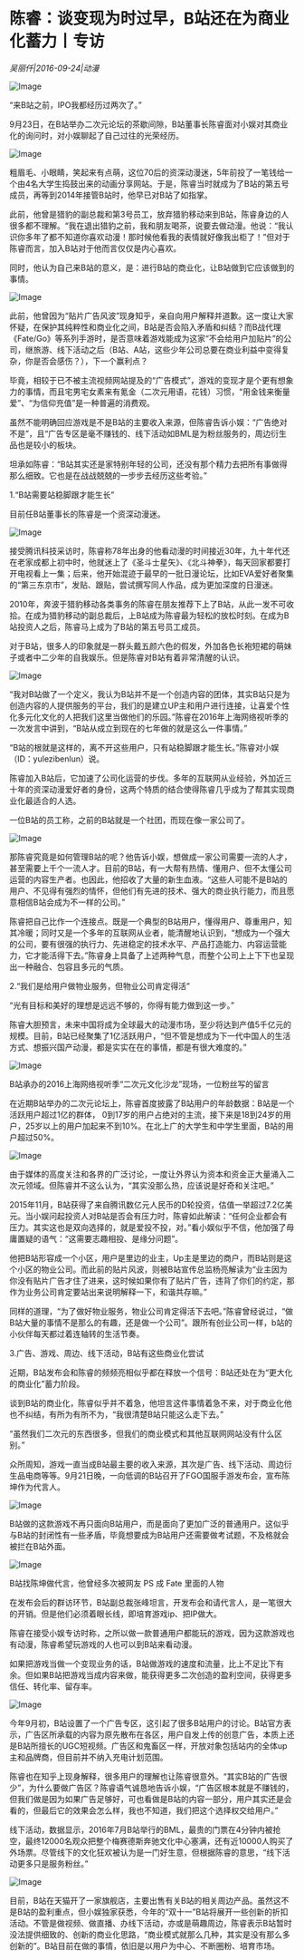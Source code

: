 # 陈睿：谈变现为时过早，B站还在为商业化蓄力丨专访

*吴丽仟|2016-09-24|动漫*

![Image](http://static.ylzbl.com/uploads/ueditor/php/upload/image/20170727/1501148844858969.jpg)

“来B站之前，IPO我都经历过两次了。”

9月23日，在B站举办二次元论坛的茶歇间隙，B站董事长陈睿面对小娱对其商业化的询问时，对小娱聊起了自己过往的光荣经历。

![Image](http://p3.pstatp.com/large/31bf0004e80eec028a37)

粗眉毛、小眼睛，笑起来有点萌，这位70后的资深动漫迷，5年前投了一笔钱给一个由4名大学生捣鼓出来的动画分享网站。于是，陈睿当时就成为了B站的第五号成员，再等到2014年接管B站时，他早已对B站了如指掌。

此前，他曾是猎豹的副总裁和第3号员工，放弃猎豹移动来到B站，陈睿身边的人很多都不理解。“我在退出猎豹之前，我和朋友喝茶，说要去做动漫。他说：“我认识你多年了都不知道你喜欢动漫！那时候他看我的表情就好像我出柜了！”但对于陈睿而言，加入B站对于他而言仅仅是内心喜欢。

同时，他认为自己来B站的意义，是：进行B站的商业化，让B站做到它应该做到的事情。

![Image](http://p3.pstatp.com/large/31bf0004e80f4331acc7)

此前，他曾因为“贴片广告风波”现身知乎，亲自向用户解释并道歉。这一度让大家怀疑，在保护其纯粹性和商业化之间，B站是否会陷入矛盾和纠结？而B战代理《Fate/Go》等系列手游时，是否意味着游戏能成为这家“不会给用户加贴片”的公司，继旅游、线下活动之后（B站、A站，这些少年公司总要在商业利益中变得复杂，你是否会感伤？），下一个赢利点？

毕竟，相较于已不被主流视频网站提及的“广告模式”，游戏的变现才是个更有想象力的事情，而且宅男宅女素来有氪金（二次元用语，花钱）习惯，“用金钱来衡量爱”、“为信仰充值”是一种普遍的消费观。

虽然不能明确回应游戏是不是B站的主要收入来源，但陈睿告诉小娱：“广告绝对不是”，且“广告专区是毫不赚钱的、线下活动如BML是为粉丝服务的，周边衍生品也是较小的板块。

坦承如陈睿：“B站其实还是家特别年轻的公司，还没有那个精力去把所有事做得那么细致。它也是在战战兢兢的一步步去经历这些考验。”

1.“B站需要站稳脚跟才能生长”

目前任B站董事长的陈睿是一个资深动漫迷。

![Image](http://p2.pstatp.com/large/31d000012bcc480997a7)

接受腾讯科技采访时，陈睿称78年出身的他看动漫的时间接近30年，九十年代还在老家成都上初中时，他就迷上了《圣斗士星矢》、《北斗神拳》，每天回家都要打开电视看上一集；后来，他开始混迹于最早的一批日漫论坛，比如EVA爱好者聚集的“第三东京市”，发贴、跟贴，尝试撰写同人作品，成为更加深度的日漫迷。

2010年，奔波于猎豹移动各类事务的陈睿在朋友推荐下上了B站，从此一发不可收拾。在成为猎豹移动的副总裁后，上B站成为陈睿最为轻松的放松时刻。在成为B站投资人之后，陈睿马上成为了B站的第五号员工成员。

对于B站，很多人的印象就是一群头戴五颜六色的假发，外加各色长袍短裙的萌妹子或者中二少年的自我娱乐。但是陈睿对B站有着非常清醒的认识。

![Image](http://p3.pstatp.com/large/31bd0001f99eef6dc0b5)

“我对B站做了一个定义，我认为B站并不是一个创造内容的团体，其实B站只是为创造内容的人提供服务的平台，我们的是建立UP主和用户进行连接，让喜爱个性化多元化文化的人把我们这里当做他们的乐园。”陈睿在2016年上海网络视听季的一次发言中讲到，“B站从成立到现在的七年做的就是这么一件事情。”

“B站的根就是这样的，离不开这些用户，只有站稳脚跟才能生长。”陈睿对小娱（ID：yulezibenlun）说。

陈睿加入B站后，它加速了公司化运营的步伐。多年的互联网从业经验，外加近三十年的资深动漫爱好者的身份，这两个特质的结合使得陈睿几乎成为了帮其实现商业化最适合的人选。

一位B站的员工称，之前的B站就是一个社团，而现在像一家公司了。

![Image](http://p2.pstatp.com/large/31c90001f92f9715b25e)

那陈睿究竟是如何管理B站的呢？他告诉小娱，想做成一家公司需要一流的人才，甚至需要上千个一流人才。目前的B站，有一大帮有热情、懂用户、但不太懂公司运营的内容生产者。也因此，他招收了大量的新生血液。“这些人可能不是B站的用户、不见得有强烈的情怀，但他们有先进的技术、强大的商业执行能力，而且愿意相信B站会成为不一样的公司。”

陈睿把自己比作一个连接点。既是一个典型的B站用户，懂得用户、尊重用户，知其冷暖；同时又是一个多年的互联网从业者，能清醒地认识到，“想成为一个强大的公司，要有很强的执行力、先进稳定的技术水平、产品打造能力、内容运营能力，它才能活得下去。”陈睿身上具备了上述两种气息，而整个公司上上下下也呈现出一种融合、包容且多元的气质。

2.“我们是给用户做物业服务，但物业公司肯定得活”

“光有目标和美好的理想是远远不够的，你得有能力做到这一步。”

陈睿大胆预言，未来中国将成为全球最大的动漫市场，至少将达到产值5千亿元的规模。目前，B站已经聚集了1亿活跃用户，“但不管是想成为下一代中国人的生活方式、想振兴国产动漫，都是实实在在的事情，都是有很大难度的。”

![Image](http://p1.pstatp.com/large/31bf0004e8118a2e8b20)

B站承办的2016上海网络视听季“二次元文化沙龙”现场，一位粉丝写的留言

在近期B站举办的二次元论坛上，陈睿首度披露了B站用户的年龄数据：B站是一个活跃用户超过1亿的群体， 0到17岁的用户占绝对的主流，接下来是18到24岁的用户，25岁以上的用户加起来不到10%。在北上广的大学生和中学生里面，B站的用户超过50%。

![Image](http://p2.pstatp.com/large/31cf0001f6a2cc970acb)

由于媒体的高度关注和各界的广泛讨论，一度让外界认为资本和资金正大量涌入二次元领域。但陈睿并不这么认为，“其实没那么热，应该说是好奇和关注吧。”

2015年11月，B站获得了来自腾讯数亿元人民币的D轮投资，估值一举超过7.2亿美元。当小娱问起投资人对B站是否会有压力时，陈睿如此解读：“任何企业都会有压力。其实这也是双向选择的，就是爱投不投，对。”看小娱似乎不信，他加强了毋庸置疑的语气：“这需要志趣相投、是缘分问题”。

他把B站形容成一个小区，用户是里边的业主，Up主是里边的商户，而B站则是这个小区的物业公司。而此前的贴片风波，则被B站宣传总监杨亮解读为“业主因为你没有贴片广告才住了进来，这时候如果你有了贴片广告，违背了你们的约定，那作为业务公司肯定要站出来说明解释一下，和谐共存嘛。”

同样的道理，“为了做好物业服务，物业公司肯定得活下去吧。”陈睿曾经说过，“做B站大量的事情不是那么的有趣，还是做一个公司”。跟所有创业公司一样，b站的小伙伴每天都过着连轴转的生活节奏。

3.广告、游戏、周边、线下活动，B站有这些商业化尝试

近期，B站发布会和陈睿的频频亮相似乎都在释放一个信号：B站还处在为“更大化的商业化”蓄力阶段。

谈到B站的商业化，陈睿似乎并不着急，他坦言这件事情着急不来，对于商业化他也不纠结，有所为有所不为，“我很清楚B站只能这么走下去。”

“虽然我们二次元的东西很多，但我们的商业模式和其他互联网网站没有什么区别。”

众所周知，游戏一直当成B站最主要的收入来源，其次是广告、线下活动、周边衍生品电商等等。9月21日晚，一向低调的B站召开了FGO国服手游发布会，宣布陈坤作为代言人。

![Image](http://p2.pstatp.com/large/31bf0004e81291705402)

B站做的这款游戏不再只面向B站用户，而是面向了更加广泛的普通用户。这似乎与B站的封闭性有一些矛盾，毕竟想要成为B站用户还需要做考试题，不及格就会被拦在B站外面。

![Image](http://p3.pstatp.com/large/31bd0001f99ff399f3eb)

B站找陈坤做代言，他曾经多次被网友 PS 成 Fate 里面的人物

在发布会后的群访环节，B站副总裁张峰坦言，开发布会和请代言人，是一笔很大的开销。但是他们必须着眼长线，即培育游戏ip、把IP做大。

陈睿在接受小娱专访时称，之所以做一款普通用户都能玩的游戏，因为这款游戏也有动漫，陈睿希望玩游戏的人也可以到B站来看动漫。

如果把游戏当做一个变现业务的话，B站做游戏的速度和流量，比上不足比下有余。但如果B站把游戏当成内容来做，能获得更多二次创造的盈利空间，获得更多信任、转化率、留存率。

![Image](http://p1.pstatp.com/large/31d000012bd1d1bc47d9)

今年9月初，B站设置了一个广告专区，这引起了很多B站用户的讨论。B站官方表示，广告区所承载的内容为原先散布在各区，用户自发上传的创意广告，本质上还是B站所擅长的UGC短视频。广告区和鬼畜区一样，开放对象包括站内的全体up主和品牌商，但目前并不纳入充电计划范围。

陈睿也在知乎上现身解释，很多用户的理解也让陈睿很意外。“其实B站的广告很少”，为什么要做广告区？陈睿语气诚恳地告诉小娱，“广告区根本就是不赚钱的，但我们做是因为如果广告足够好，可也看做是B站的内容一部分，用户其实还是会看的，但最后它的效果会怎么样，我也不知道，我们把这个选择权交给用户。”

线下活动，数据显示，2016年7月B站举行的BML，最贵的门票在4分钟内被抢空，最终12000名观众把整个梅赛德斯奔驰文化中心塞满，还有近10000人购买了外场票。尽管线下的文化狂欢被认为是一门好生意，但根据陈睿的意思，“线下活动更多只是服务粉丝。”

![Image](http://p3.pstatp.com/large/31bf0004e8137d1c8886)

目前，B站在天猫开了一家旗舰店，主要出售有关B站的相关周边产品。虽然这不是B站的盈利重点，但小娱独家获悉，今年的“双十一”B站将展开一些创新的折扣活动。不管是做视频、做直播、办线下活动，亦或是萌趣周边，陈睿表示B站暂时没法提供细致的、创新的商业化思路，“商业模式就那么几种，其实是没有那么多创新的”。B站目前在做的事情，依旧是以用户为中心、不断圈粉、培育市场。

